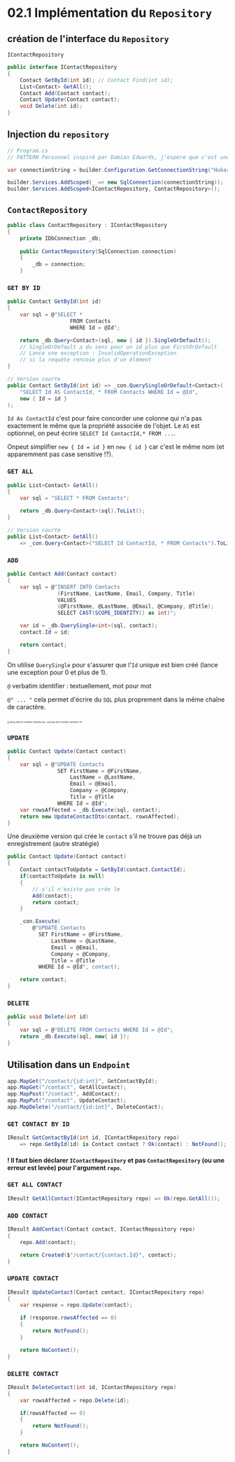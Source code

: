 # 02.1 Implémentation du `Repository`



## création de l'interface du `Repository`

`IContactRepository`

```cs
public interface IContactRepository
{
    Contact GetById(int id); // Contact Find(int id);
    List<Contact> GetAll();
    Contact Add(Contact contact);
    Contact Update(Contact contact);
    void Delete(int id);
}
```



## Injection du `repository`

```cs
// Program.cs
// PATTERN Personnel inspiré par Damian Edwards, j'espère que c'est une bonne pratique

var connectionString = builder.Configuration.GetConnectionString("HukarConnection");

builder.Services.AddScoped(_ => new SqlConnection(connectionString));
builder.Services.AddScoped<IContactRepository, ContactRepository>();
```



## `ContactRepository`

```cs
public class ContactRepository : IContactRepository
{ 
    private IDbConnection _db;
    
    public ContactRepository(SqlConnection connection)
    {
        _db = connection;
    }
```



### `GET BY ID`

```cs
public Contact GetById(int id)
{
    var sql = @"SELECT * 
                    FROM Contacts 
                    WHERE Id = @Id";

    return _db.Query<Contact>(sql, new { id }).SingleOrDefault();
    // SingleOrDefault a du sens pour un id plus que FirstOrDefault
    // Lance une exception : InvalidOperationException 
    // si la requête renvoie plus d'un élément
}
```

```cs
// Version courte
public Contact GetById(int id) => _con.QuerySingleOrDefault<Contact>(
    "SELECT Id AS ContactId, * FROM Contacts WHERE Id = @Id", 
    new { Id = id }
);

```

`Id As ContactId` c'est pour faire concorder une colonne qui n'a pas exactement le même que la propriété associée de l'objet. Le `AS` est optionnel, on peut écrire `SELECT Id ContactId,* FROM ...`.

Onpeut simplifier `new { Id = id }` en `new { id }` car c'est le même nom (et apparemment pas case sensitive !?).



### `GET ALL`

```cs
public List<Contact> GetAll()
{
    var sql = "SELECT * FROM Contacts";

    return _db.Query<Contact>(sql).ToList();
}
```

```cs
// Version courte
public List<Contact> GetAll() 
    => _con.Query<Contact>("SELECT Id ContactId, * FROM Contacts").ToList();
```





### `ADD`

```cs
public Contact Add(Contact contact)
{
    var sql = @"INSERT INTO Contacts
                (FirstName, LastName, Email, Company, Title) 
                VALUES 
                (@FirstName, @LastName, @Email, @Company, @Title);
                SELECT CAST(SCOPE_IDENTITY() as int)";

    var id = _db.QuerySingle<int>(sql, contact);
    contact.Id = id;

    return contact;
}
```

On utilise `QuerySingle` pour s'assurer que l'`Id` unique est bien créé (lance une exception pour 0 et plus de 1).

`@` verbatim identifier : textuellement, mot pour mot

`@" ... "` cela permet d'écrire du `SQL` plus proprement dans la même chaîne de caractère.

<img src="assets/string-without-verbatim-identifier-pla.png" alt="string-without-verbatim-identifier-pla" style="zoom: 33%;" />

<img src="assets/string-with-verbatim-identifier-rfb.png" alt="string-with-verbatim-identifier-rfb" style="zoom:33%;" />



### `UPDATE`

```cs
public Contact Update(Contact contact)
{
    var sql = @"UPDATE Contacts
                SET FirstName = @FirstName, 
                    LastName = @LastName,
                    Email = @Email,
                    Company = @Company,
                    Title = @Title
                WHERE Id = @Id";
    var rowsAffected = _db.Execute(sql, contact);
    return new UpdateContactDto(contact, rowsAffected);
}
```

Une deuxième version qui crée le `contact` s'il ne trouve pas déjà un enregistrement (autre stratégie)

```cs
public Contact Update(Contact contact)
{
    Contact contactToUpdate = GetById(contact.ContactId);
    if(contactToUpdate is null)
    {
        // s'il n'existe pas crée le
        Add(contact);
        return contact;
    }

    _con.Execute(
        @"UPDATE Contacts 
          SET FirstName = @FirstName, 
              LastName = @LastName,
              Email = @Email,
              Company = @Company,
              Title = @Title
          WHERE Id = @Id", contact);

    return contact;
}
```





### `DELETE`

```cs
public void Delete(int id)
{
    var sql = @"DELETE FROM Contacts WHERE Id = @Id";
    return _db.Execute(sql, new{ id });
}    
```



## Utilisation dans un `Endpoint`

```cs
app.MapGet("/contact/{id:int}", GetContactById);
app.MapGet("/contact", GetAllContact);
app.MapPost("/contact", AddContact);
app.MapPut("/contact", UpdateContact);
app.MapDelete("/contact/{id:int}", DeleteContact);
```

### `GET CONTACT BY ID`
```cs
IResult GetContactById(int id, IContactRepository repo) 
    => repo.GetById(id) is Contact contact ? Ok(contact) : NotFound();
```
#### ! Il faut bien déclarer `IContactRepository` et pas `ContactRepository` (ou une erreur est levée) pour l'argument `repo`.



### `GET ALL CONTACT`

```cs
IResult GetAllContact(IContactRepository repo) => Ok(repo.GetAll());
```

### `ADD CONTACT`
```cs
IResult AddContact(Contact contact, IContactRepository repo)
{
    repo.Add(contact);

    return Created($"/contact/{contact.Id}", contact);
}
```

### `UPDATE CONTACT`
```cs
IResult UpdateContact(Contact contact, IContactRepository repo)
{
    var response = repo.Update(contact);

    if (response.rowsAffected == 0)
    {
        return NotFound();
    }

    return NoContent();
}
```

### `DELETE CONTACT`
```cs
IResult DeleteContact(int id, IContactRepository repo)
{
    var rowsAffected = repo.Delete(id);

    if(rowsAffected == 0)
    {
        return NotFound();
    }

    return NoContent();
}
```

